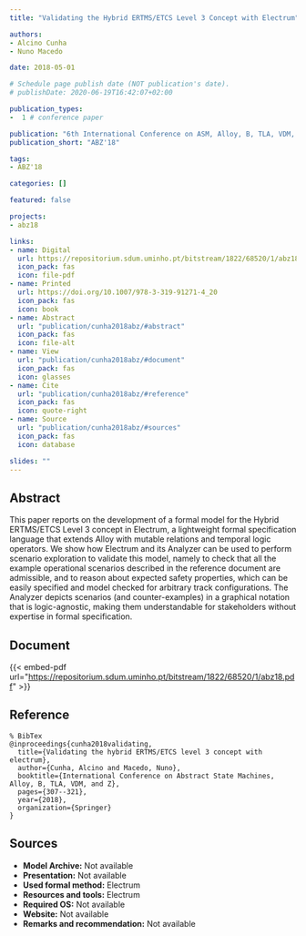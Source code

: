 ```yaml
---
title: "Validating the Hybrid ERTMS/ETCS Level 3 Concept with Electrum"

authors:
- Alcino Cunha
- Nuno Macedo

date: 2018-05-01

# Schedule page publish date (NOT publication's date).
# publishDate: 2020-06-19T16:42:07+02:00

publication_types:
-  1 # conference paper

publication: "6th International Conference on ASM, Alloy, B, TLA, VDM, and Z (ABZ'18)"
publication_short: "ABZ'18"

tags:
- ABZ'18

categories: []

featured: false

projects:
- abz18

links:
- name: Digital
  url: https://repositorium.sdum.uminho.pt/bitstream/1822/68520/1/abz18.pdf
  icon_pack: fas
  icon: file-pdf
- name: Printed
  url: https://doi.org/10.1007/978-3-319-91271-4_20
  icon_pack: fas
  icon: book
- name: Abstract
  url: "publication/cunha2018abz/#abstract"
  icon_pack: fas
  icon: file-alt
- name: View
  url: "publication/cunha2018abz/#document"
  icon_pack: fas
  icon: glasses
- name: Cite
  url: "publication/cunha2018abz/#reference"
  icon_pack: fas
  icon: quote-right
- name: Source
  url: "publication/cunha2018abz/#sources"
  icon_pack: fas
  icon: database

slides: ""
---
```


## Abstract

This paper reports on the development of a formal model for the Hybrid ERTMS/ETCS Level 3 concept in Electrum, a lightweight formal specification language that extends Alloy with mutable relations and temporal logic operators. We show how Electrum and its Analyzer can be used to perform scenario exploration to validate this model, namely to check that all the example operational scenarios described in the reference document are admissible, and to reason about expected safety properties, which can be easily specified and model checked for arbitrary track configurations. The Analyzer depicts scenarios (and counter-examples) in a graphical notation that is logic-agnostic, making them understandable for stakeholders without expertise in formal specification.

## Document

{{< embed-pdf url="https://repositorium.sdum.uminho.pt/bitstream/1822/68520/1/abz18.pdf" >}}

## Reference

~~~
% BibTex
@inproceedings{cunha2018validating,
  title={Validating the hybrid ERTMS/ETCS level 3 concept with electrum},
  author={Cunha, Alcino and Macedo, Nuno},
  booktitle={International Conference on Abstract State Machines, Alloy, B, TLA, VDM, and Z},
  pages={307--321},
  year={2018},
  organization={Springer}
}
~~~

## Sources

- **Model Archive:**
  Not available
- **Presentation:**
  Not available
- **Used formal method:**
  Electrum
- **Resources and tools:**
  Electrum
- **Required OS:**
  Not available
- **Website:**
  Not available
- **Remarks and recommendation:**
  Not available
